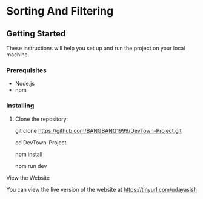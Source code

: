 # Sorting And Filtering

## Getting Started

These instructions will help you set up and run the project on your local machine.

### Prerequisites

- Node.js 
- npm

### Installing

1. Clone the repository:

   git clone https://github.com/BANGBANG1999/DevTown-Project.git
   
   cd DevTown-Project

   npm install

   npm run dev

View the Website

You can view the live version of the website at https://tinyurl.com/udayasish
